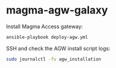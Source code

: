 # magma-agw-galaxy

Install Magma Access gateway:
```bash
ansible-playbook deploy-agw.yml
```

SSH and check the AGW install script logs:
```bash
sudo journalctl -fu agw_installation
```

